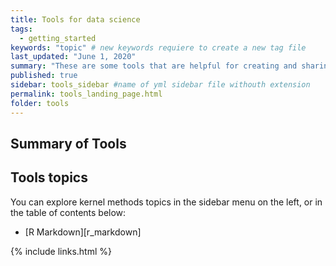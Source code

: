 ```yaml
---
title: Tools for data science
tags:
  - getting_started
keywords: "topic" # new keywords requiere to create a new tag file
last_updated: "June 1, 2020"
summary: "These are some tools that are helpful for creating and sharing reproducible code and documents. Many of these tools are indispensible for data scientists"
published: true
sidebar: tools_sidebar #name of yml sidebar file withouth extension
permalink: tools_landing_page.html
folder: tools
---
```


## Summary of Tools


## Tools topics

You can explore kernel methods topics in the sidebar menu on the left, or in the table of contents below:

* [R Markdown][r_markdown]

{% include links.html %}
